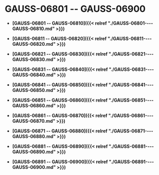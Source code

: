 # GAUSS-06801 -- GAUSS-06900

-   **[GAUSS-06801 -- GAUSS-06810]({{< relref "./GAUSS-06801----GAUSS-06810.md" >}})**

-   **[GAUSS-06811 -- GAUSS-06820]({{< relref "./GAUSS-06811----GAUSS-06820.md" >}})**

-   **[GAUSS-06821 -- GAUSS-06830]({{< relref "./GAUSS-06821----GAUSS-06830.md" >}})**

-   **[GAUSS-06831 -- GAUSS-06840]({{< relref "./GAUSS-06831----GAUSS-06840.md" >}})**

-   **[GAUSS-06841 -- GAUSS-06850]({{< relref "./GAUSS-06841----GAUSS-06850.md" >}})**

-   **[GAUSS-06851 -- GAUSS-06860]({{< relref "./GAUSS-06851----GAUSS-06860.md" >}})**

-   **[GAUSS-06861 -- GAUSS-06870]({{< relref "./GAUSS-06861----GAUSS-06870.md" >}})**

-   **[GAUSS-06871 -- GAUSS-06880]({{< relref "./GAUSS-06871----GAUSS-06880.md" >}})**

-   **[GAUSS-06881 -- GAUSS-06890]({{< relref "./GAUSS-06881----GAUSS-06890.md" >}})**

-   **[GAUSS-06891 -- GAUSS-06900]({{< relref "./GAUSS-06891----GAUSS-06900.md" >}})**
